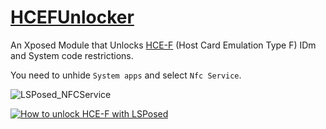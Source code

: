 # [HCEFUnlocker](https://github.com/OLIET2357/HCEFUnlocker)

An Xposed Module that Unlocks [HCE-F](https://source.android.com/docs/core/connect/felica) (Host Card Emulation Type F) IDm and System code restrictions.

You need to unhide `System apps` and select `Nfc Service`.

![LSPosed_NFCService](https://user-images.githubusercontent.com/50865315/211455333-10c36646-de63-4761-9c9e-535fdebef954.png)

[![How to unlock HCE-F with LSPosed](http://img.youtube.com/vi/_qb6W6SBUTQ/0.jpg)](https://www.youtube.com/watch?v=_qb6W6SBUTQ)
